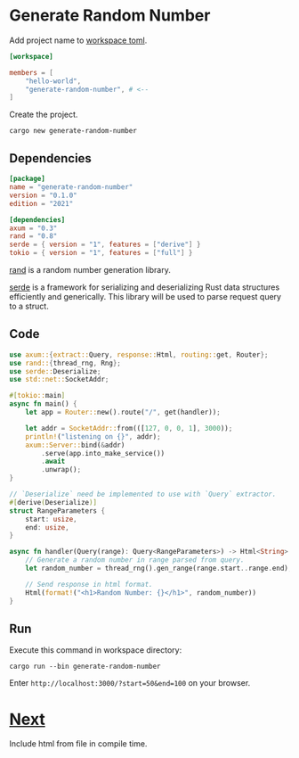 # Generate Random Number

Add project name to [workspace toml](workspace/Cargo.toml).

```toml
[workspace]

members = [
    "hello-world",
    "generate-random-number", # <--
]
```

Create the project.

```
cargo new generate-random-number
```

## Dependencies

```toml
[package]
name = "generate-random-number"
version = "0.1.0"
edition = "2021"

[dependencies]
axum = "0.3"
rand = "0.8"
serde = { version = "1", features = ["derive"] }
tokio = { version = "1", features = ["full"] }
```

[rand] is a random number generation library.

[serde] is a framework for serializing and deserializing Rust data structures
efficiently and generically. This library will be used to parse request query
to a struct.

## Code

```rust
use axum::{extract::Query, response::Html, routing::get, Router};
use rand::{thread_rng, Rng};
use serde::Deserialize;
use std::net::SocketAddr;

#[tokio::main]
async fn main() {
    let app = Router::new().route("/", get(handler));

    let addr = SocketAddr::from(([127, 0, 0, 1], 3000));
    println!("listening on {}", addr);
    axum::Server::bind(&addr)
        .serve(app.into_make_service())
        .await
        .unwrap();
}

// `Deserialize` need be implemented to use with `Query` extractor.
#[derive(Deserialize)]
struct RangeParameters {
    start: usize,
    end: usize,
}

async fn handler(Query(range): Query<RangeParameters>) -> Html<String> {
    // Generate a random number in range parsed from query.
    let random_number = thread_rng().gen_range(range.start..range.end);

    // Send response in html format.
    Html(format!("<h1>Random Number: {}</h1>", random_number))
}
```

## Run

Execute this command in workspace directory:

```
cargo run --bin generate-random-number
```

Enter `http://localhost:3000/?start=50&end=100` on your browser.

# [Next](05-include-html.md)

Include html from file in compile time.

[axum]: https://crates.io/crates/axum
[rand]: https://crates.io/crates/rand
[serde]: https://crates.io/crates/serde
